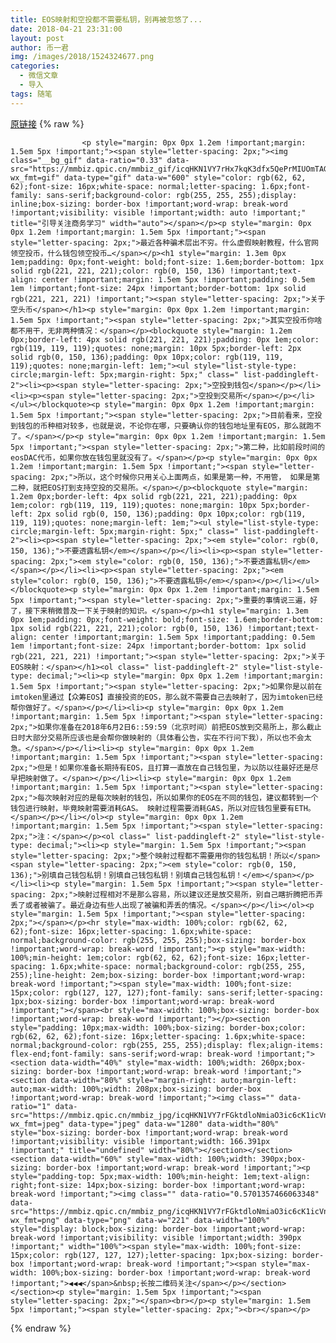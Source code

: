 ```yaml
---
title: EOS映射和空投都不需要私钥，别再被忽悠了...
date: 2018-04-21 23:31:00
layout: post
author: 币一君
img: /images/2018/1524324677.png
categories:
  - 微信文章
  - 导入
tags: 随笔
---
```


[原链接](http://mp.weixin.qq.com/s?__biz=MzU4NjA0ODc0MQ==&amp;mid=2247484270&amp;idx=1&amp;sn=7276ddf6a76d3909915c75fab4e067c5&amp;chksm=fd8076e4caf7fff28e4d49d838907fca6963012e2ffe9b6f8fd86c0302ceba71d2be2c31a57a&amp;scene=27#wechat_redirect)
{% raw %}

                    

                    
                    
                    
                    <p style="margin: 0px 0px 1.2em !important;margin: 1.5em 5px !important;"><span style="letter-spacing: 2px;"><img class="__bg_gif" data-ratio="0.33" data-src="https://mmbiz.qpic.cn/mmbiz_gif/icqHKN1VY7rHx7kqK3dfx5QePrMIUOmTAGiaxBxxjhSY3uynrQRaxLKXNZkH5FcTMbribeghANsJPF8vH1TqPFc8w/640?wx_fmt=gif" data-type="gif" data-w="600" style="color: rgb(62, 62, 62);font-size: 16px;white-space: normal;letter-spacing: 1.6px;font-family: sans-serif;background-color: rgb(255, 255, 255);display: inline;box-sizing: border-box !important;word-wrap: break-word !important;visibility: visible !important;width: auto !important;" title="引导关注商务学习" width="auto"></span></p><p style="margin: 0px 0px 1.2em !important;margin: 1.5em 5px !important;"><span style="letter-spacing: 2px;">最近各种骗术层出不穷。什么虚假映射教程，什么官网领空投币，什么钱包领空投币…</span></p><h1 style="margin: 1.3em 0px 1em;padding: 0px;font-weight: bold;font-size: 1.6em;border-bottom: 1px solid rgb(221, 221, 221);color: rgb(0, 150, 136) !important;text-align: center !important;margin: 1.5em 5px !important;padding: 0.5em 1em !important;font-size: 24px !important;border-bottom: 1px solid rgb(221, 221, 221) !important;"><span style="letter-spacing: 2px;">关于空头币</span></h1><p style="margin: 0px 0px 1.2em !important;margin: 1.5em 5px !important;"><span style="letter-spacing: 2px;">其实空投币你啥都不用干，无非两种情况：</span></p><blockquote style="margin: 1.2em 0px;border-left: 4px solid rgb(221, 221, 221);padding: 0px 1em;color: rgb(119, 119, 119);quotes: none;margin: 10px 5px;border-left: 2px solid rgb(0, 150, 136);padding: 0px 10px;color: rgb(119, 119, 119);quotes: none;margin-left: 1em;"><ul style="list-style-type: circle;margin-left: 5px;margin-right: 5px;" class=" list-paddingleft-2"><li><p><span style="letter-spacing: 2px;">空投到钱包</span></p></li><li><p><span style="letter-spacing: 2px;">空投到交易所</span></p></li></ul></blockquote><p style="margin: 0px 0px 1.2em !important;margin: 1.5em 5px !important;"><span style="letter-spacing: 2px;">目前看来，空投到钱包的币种相对较多，也就是说，不论你在哪，只要确认你的钱包地址里有EOS，那么就跑不了。</span></p><p style="margin: 0px 0px 1.2em !important;margin: 1.5em 5px !important;"><span style="letter-spacing: 2px;">第二种，比如前段时间的eosDAC代币，如果你放在钱包里就没有了。</span></p><p style="margin: 0px 0px 1.2em !important;margin: 1.5em 5px !important;"><span style="letter-spacing: 2px;">所以，这个时候你只用关心上面两点，如果是第一种，不用管， 如果是第二种，就把EOS打到支持空投的交易所。</span></p><blockquote style="margin: 1.2em 0px;border-left: 4px solid rgb(221, 221, 221);padding: 0px 1em;color: rgb(119, 119, 119);quotes: none;margin: 10px 5px;border-left: 2px solid rgb(0, 150, 136);padding: 0px 10px;color: rgb(119, 119, 119);quotes: none;margin-left: 1em;"><ul style="list-style-type: circle;margin-left: 5px;margin-right: 5px;" class=" list-paddingleft-2"><li><p><span style="letter-spacing: 2px;"><em style="color: rgb(0, 150, 136);">不要透露私钥</em></span></p></li><li><p><span style="letter-spacing: 2px;"><em style="color: rgb(0, 150, 136);">不要透露私钥</em></span></p></li><li><p><span style="letter-spacing: 2px;"><em style="color: rgb(0, 150, 136);">不要透露私钥</em></span></p></li></ul></blockquote><p style="margin: 0px 0px 1.2em !important;margin: 1.5em 5px !important;"><span style="letter-spacing: 2px;">重要的事情说三遍，好了，接下来稍微普及一下关于映射的知识。</span></p><h1 style="margin: 1.3em 0px 1em;padding: 0px;font-weight: bold;font-size: 1.6em;border-bottom: 1px solid rgb(221, 221, 221);color: rgb(0, 150, 136) !important;text-align: center !important;margin: 1.5em 5px !important;padding: 0.5em 1em !important;font-size: 24px !important;border-bottom: 1px solid rgb(221, 221, 221) !important;"><span style="letter-spacing: 2px;">关于EOS映射：</span></h1><ol class=" list-paddingleft-2" style="list-style-type: decimal;"><li><p style="margin: 0px 0px 1.2em !important;margin: 1.5em 5px !important;"><span style="letter-spacing: 2px;">如果你是以前在imtoken里通过【众筹EOS】直接投资的EOS，那么就不需要自己去映射了，因为imtoken已经帮你做好了。</span></p></li><li><p style="margin: 0px 0px 1.2em !important;margin: 1.5em 5px !important;"><span style="letter-spacing: 2px;">如果你准备在2018年6月2日6::59:59（北京时间）前把EOS放到交易所上，那么截止日时大部分交易所应该也是会帮你做映射的（具体看公告，实在不行问下我），所以也不会太急。</span></p></li><li><p style="margin: 0px 0px 1.2em !important;margin: 1.5em 5px !important;"><span style="letter-spacing: 2px;">但是！如果你准备长期持有EOS，且打算一直放在自己钱包里，为以防以往最好还是尽早把映射做了。</span></p></li><li><p style="margin: 0px 0px 1.2em !important;margin: 1.5em 5px !important;"><span style="letter-spacing: 2px;">每次映射对应的是每次映射的钱包，所以如果你的EOS在不同的钱包，建议都转到一个钱包进行映射，毕竟映射需要消耗GAS。 映射过程需要消耗GAS，所以对应钱包里要有ETH。</span></p></li></ol><p style="margin: 0px 0px 1.2em !important;margin: 1.5em 5px !important;"><span style="letter-spacing: 2px;">注：</span></p><ol class=" list-paddingleft-2" style="list-style-type: decimal;"><li><p style="margin: 1.5em 5px !important;"><span style="letter-spacing: 2px;">整个映射过程都不需要用你的钱包私钥！所以</span><span style="letter-spacing: 2px;"><em style="color: rgb(0, 150, 136);">别填自己钱包私钥！别填自己钱包私钥！别填自己钱包私钥！</em></span></p></li><li><p style="margin: 1.5em 5px !important;"><span style="letter-spacing: 2px;">映射过程相对不是那么容易，所以建议还是放交易所，别自己瞎折腾把币弄丢了或者被骗了。最近身边有些人出现了被骗和弄丢的情况。</span></p></li></ol><p style="margin: 1.5em 5px !important;"><span style="letter-spacing: 2px;"></span></p><hr style="max-width: 100%;color: rgb(62, 62, 62);font-size: 16px;letter-spacing: 1.6px;white-space: normal;background-color: rgb(255, 255, 255);box-sizing: border-box !important;word-wrap: break-word !important;"><p style="max-width: 100%;min-height: 1em;color: rgb(62, 62, 62);font-size: 16px;letter-spacing: 1.6px;white-space: normal;background-color: rgb(255, 255, 255);line-height: 2em;box-sizing: border-box !important;word-wrap: break-word !important;"><span style="max-width: 100%;font-size: 15px;color: rgb(127, 127, 127);font-family: sans-serif;letter-spacing: 1px;box-sizing: border-box !important;word-wrap: break-word !important;"></span><br style="max-width: 100%;box-sizing: border-box !important;word-wrap: break-word !important;"></p><section style="padding: 10px;max-width: 100%;box-sizing: border-box;color: rgb(62, 62, 62);font-size: 16px;letter-spacing: 1.6px;white-space: normal;background-color: rgb(255, 255, 255);display: flex;align-items: flex-end;font-family: sans-serif;word-wrap: break-word !important;"><section data-width="40%" style="max-width: 100%;width: 260px;box-sizing: border-box !important;word-wrap: break-word !important;"><section data-width="80%" style="margin-right: auto;margin-left: auto;max-width: 100%;width: 208px;box-sizing: border-box !important;word-wrap: break-word !important;"><img class="" data-ratio="1" data-src="https://mmbiz.qpic.cn/mmbiz_jpg/icqHKN1VY7rFGktdloNmiaO3ic6cK1icVndCPGJo91QBMhmG0qk1vauBTNFqVAFsLk8coNiaL9l7Mc9BIHKkpicEVeBA/640?wx_fmt=jpeg" data-type="jpeg" data-w="1280" data-width="80%" style="box-sizing: border-box !important;word-wrap: break-word !important;visibility: visible !important;width: 166.391px !important;" title="undefined" width="80%"></section></section><section data-width="60%" style="max-width: 100%;width: 390px;box-sizing: border-box !important;word-wrap: break-word !important;"><p style="padding-top: 5px;max-width: 100%;min-height: 1em;text-align: right;font-size: 14px;box-sizing: border-box !important;word-wrap: break-word !important;"><img class="" data-ratio="0.5701357466063348" data-src="https://mmbiz.qpic.cn/mmbiz_png/icqHKN1VY7rFGktdloNmiaO3ic6cK1icVndC3chicibUalvXkn23P1vrmFC03fcL6JgO4vYtPsneoahLdeyIZSCETs6w/640?wx_fmt=png" data-type="png" data-w="221" data-width="100%" style="display: block;box-sizing: border-box !important;word-wrap: break-word !important;visibility: visible !important;width: 390px !important;" width="100%"><span style="max-width: 100%;font-size: 15px;color: rgb(127, 127, 127);letter-spacing: 1px;box-sizing: border-box !important;word-wrap: break-word !important;"><span style="max-width: 100%;box-sizing: border-box !important;word-wrap: break-word !important;">◀◀◀</span>&nbsp;长按二维码关注</span></p></section></section><p style="margin: 1.5em 5px !important;"><span style="letter-spacing: 2px;"></span><br></p><p style="margin: 1.5em 5px !important;"><span style="letter-spacing: 2px;"><br></span></p>
                
{% endraw %}
